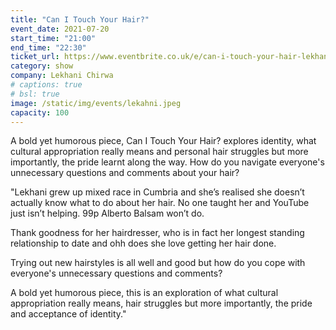 ```yaml
---
title: "Can I Touch Your Hair?"
event_date: 2021-07-20
start_time: "21:00"
end_time: "22:30"
ticket_url: https://www.eventbrite.co.uk/e/can-i-touch-your-hair-lekhani-chirwa-tickets-161283791161
category: show
company: Lekhani Chirwa
# captions: true 
# bsl: true 
image: /static/img/events/lekahni.jpeg
capacity: 100
---
```


A bold yet humorous piece, Can I Touch Your Hair? explores identity, what cultural appropriation really means and personal hair struggles but more importantly, the pride learnt along the way. How do you navigate everyone's unnecessary questions and comments about your hair?

"Lekhani grew up mixed race in Cumbria and she’s realised she doesn’t actually know what to do about her hair. No one taught her and YouTube just isn’t helping. 99p Alberto Balsam won’t do.

Thank goodness for her hairdresser, who is in fact her longest standing relationship to date and ohh does she love getting her hair done.

Trying out new hairstyles is all well and good but how do you cope with everyone's unnecessary questions and comments?

A bold yet humorous piece, this is an exploration of what cultural appropriation really means, hair struggles but more importantly, the pride and acceptance of identity."